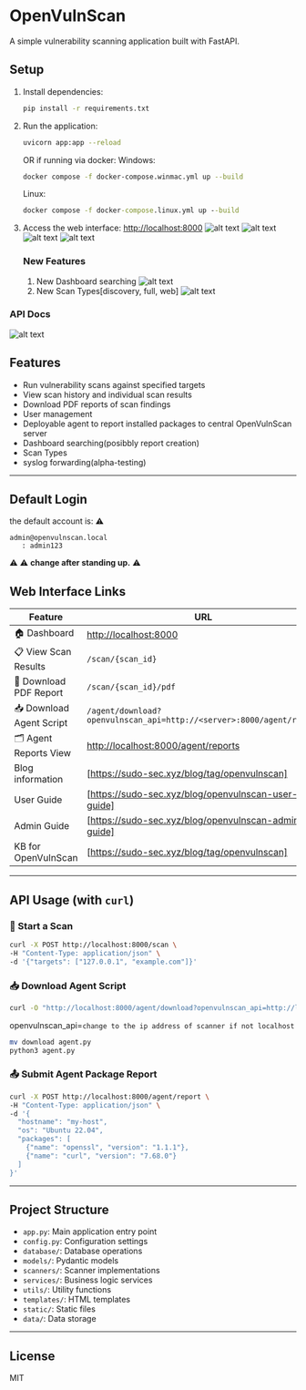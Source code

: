 
# OpenVulnScan

A simple vulnerability scanning application built with FastAPI.

## Setup

1. Install dependencies:
   ```bash
   pip install -r requirements.txt
   ```

2. Run the application:
   ```bash
   uvicorn app:app --reload
   ```
   OR
   if running via docker:
   Windows:
   ```bash
   docker compose -f docker-compose.winmac.yml up --build
   ```

   Linux:
   ```cmd
   docker compose -f docker-compose.linux.yml up --build
   ```

3. Access the web interface:
   [http://localhost:8000](http://localhost:8000)
   ![alt text](image-4.png)
   ![alt text](image-1.png)
   ![alt text](image-2.png)
   ![alt text](image-6.png)
   ### New Features
   1) New Dashboard searching
   ![alt text](image.png)
   2) New Scan Types[discovery, full, web]
   ![alt text](image-5.png)
   
### API Docs
![alt text](image-3.png)
## Features

- Run vulnerability scans against specified targets
- View scan history and individual scan results
- Download PDF reports of scan findings
- User management
- Deployable agent to report installed packages to central OpenVulnScan server
- Dashboard searching(posibbly report creation)
- Scan Types
- syslog forwarding(alpha-testing)

---
## Default Login
the default account is:
:warning:
```
admin@openvulnscan.local
   : admin123
```
:warning:
:warning: **change after standing up.**  :warning:

## Web Interface Links

| Feature | URL |
|--------|-----|
| 🏠 Dashboard | [http://localhost:8000](http://localhost:8000) |
| 📋 View Scan Results | `/scan/{scan_id}` |
| 🧾 Download PDF Report | `/scan/{scan_id}/pdf` |
| 📥 Download Agent Script | `/agent/download?openvulnscan_api=http://<server>:8000/agent/report` |
| 🗂 Agent Reports View | [http://localhost:8000/agent/reports](http://localhost:8000/agent/reports) |
| Blog information | [https://sudo-sec.xyz/blog/tag/openvulnscan]|
| User Guide| [https://sudo-sec.xyz/blog/openvulnscan-user-guide] |
| Admin Guide | [https://sudo-sec.xyz/blog/openvulnscan-admin-guide] |
|KB for OpenVulnScan| [https://sudo-sec.xyz/blog/tag/openvulnscan] |

---

## API Usage (with `curl`)

### 🧪 Start a Scan

```bash
curl -X POST http://localhost:8000/scan \
-H "Content-Type: application/json" \
-d '{"targets": ["127.0.0.1", "example.com"]}'
```

### 📥 Download Agent Script

```bash
curl -O "http://localhost:8000/agent/download?openvulnscan_api=http://localhost:8000/agent/report"
```
openvulnscan_api=`change to the ip address of scanner if not localhost`

```bash
mv download agent.py
python3 agent.py
```

### 📤 Submit Agent Package Report

```bash
curl -X POST http://localhost:8000/agent/report \
-H "Content-Type: application/json" \
-d '{
  "hostname": "my-host",
  "os": "Ubuntu 22.04",
  "packages": [
    {"name": "openssl", "version": "1.1.1"},
    {"name": "curl", "version": "7.68.0"}
  ]
}'
```

---
 
## Project Structure

- `app.py`: Main application entry point
- `config.py`: Configuration settings
- `database/`: Database operations
- `models/`: Pydantic models
- `scanners/`: Scanner implementations
- `services/`: Business logic services
- `utils/`: Utility functions
- `templates/`: HTML templates
- `static/`: Static files
- `data/`: Data storage

---

## License

MIT

